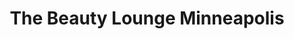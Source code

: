 ---
title: "The Beauty Lounge Minneapolis"
url: /minneapolis/the-beauty-lounge-minneapolis/
shop: Friseur
---
